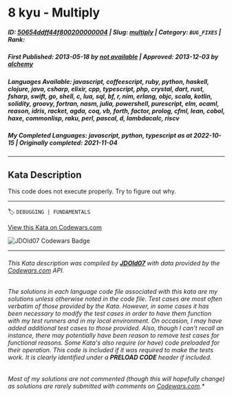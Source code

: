 # 8 kyu - Multiply

##### **ID**: [50654ddff44f800200000004](https://www.codewars.com/kata/50654ddff44f800200000004) | **Slug**: [multiply](https://www.codewars.com/kata/50654ddff44f800200000004) | **Category**: `BUG_FIXES` | **Rank**: <span style="color:white">8 kyu</span>

##### **First Published**: 2013-05-18 ***by*** [*not available*](https://www.codewars.com) | **Approved**: 2013-12-03 ***by*** [alchemy](https://www.codewars.com/users/alchemy)

##### **Languages Available**: javascript, coffeescript, ruby, python, haskell, clojure, java, csharp, elixir, cpp, typescript, php, crystal, dart, rust, fsharp, swift, go, shell, c, lua, sql, bf, r, nim, erlang, objc, scala, kotlin, solidity, groovy, fortran, nasm, julia, powershell, purescript, elm, ocaml, reason, idris, racket, agda, coq, vb, forth, factor, prolog, cfml, lean, cobol, haxe, commonlisp, raku, perl, pascal, d, lambdacalc, riscv

##### **My Completed Languages**: javascript, python, typescript ***as at*** 2022-10-15 | **Originally completed**: 2021-11-04

---

## Kata Description


This code does not execute properly. Try to figure out why.

---


🏷 `DEBUGGING | FUNDAMENTALS`


[View this Kata on Codewars.com](https://www.codewars.com/kata/50654ddff44f800200000004)

![](https://www.codewars.com/users/jdold07/badges/large "JDOld07 Codewars Badge")

---

###### *This Kata description was compiled by [**JDOld07**](https://tpstech.dev) with data provided by the [Codewars.com](https://www.codewars.com) API.*

###### *The solutions in each language code file associated with this kata are my solutions unless otherwise noted in the code file.  Test cases are most often verbatim of those provided by the Kata.  However, in some cases it has been necessary to modify the test cases in order to have them function with my test runners and in my local environment.  On occasion, I may have added additional test cases to those provided.  Also, though I can't recall an instance, there may potentially have been reason to remove test cases for functional reasons.  Some Kata's also require (*or have*) code preloaded for their operation.  This code is included if it was required to make the tests work.  It is clearly identified under a **PRELOAD CODE** header if included.*

###### Most of my solutions are not commented (*though this will hopefully change*) as solutions are rarely submitted with comments on [Codewars.com](https://www.codewars.com).*
